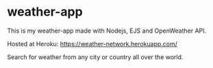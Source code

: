 # weather-app

This is my weather-app made with Nodejs, EJS and OpenWeather API.

Hosted at Heroku: https://weather-network.herokuapp.com/

Search for weather from any city or country all over the world.
